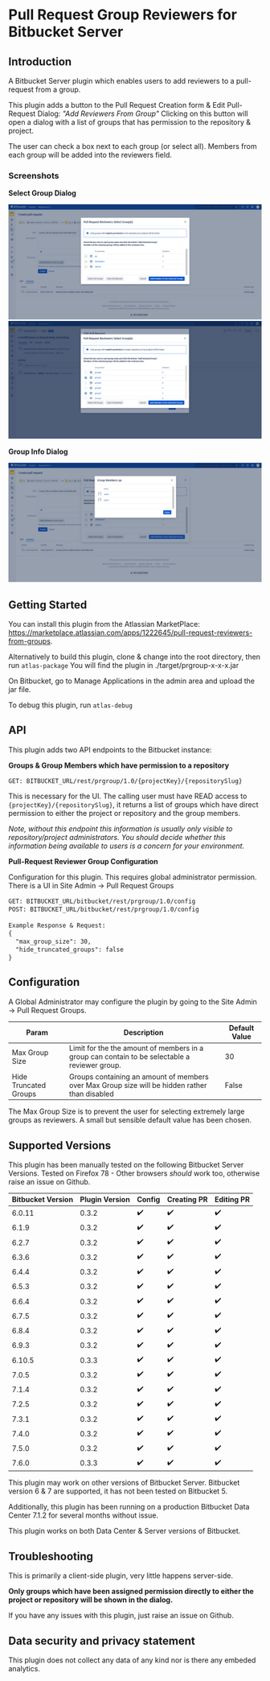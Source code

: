 # Pull Request Group Reviewers for Bitbucket Server

## Introduction

A Bitbucket Server plugin which enables users to add reviewers to a pull-request from a group.

This plugin adds a button to the Pull Request Creation form & Edit Pull-Request Dialog: *"Add Reviewers From Group"*
Clicking on this button will open a dialog with a list of groups that has permission to the repository & project.

The user can check a box next to each group (or select all). Members from each group will be added into the reviewers field.

### Screenshots

**Select Group Dialog**

![Select Group Dialog Example 1](src/main/resources/images/scrn1.png)
![Select Group Dialog Example 2](src/main/resources/images/scrn3.png)
 
**Group Info Dialog**

![Group Info Dialog](src/main/resources/images/scrn2.png)

## Getting Started

You can install this plugin from the Atlassian MarketPlace: https://marketplace.atlassian.com/apps/1222645/pull-request-reviewers-from-groups.

Alternatively to build this plugin, clone & change into the root directory, then run `atlas-package` You will find the plugin in ./target/prgroup-x-x-x.jar

On Bitbucket, go to Manage Applications in the admin area and upload the jar file.

To debug this plugin, run `atlas-debug`

## API

This plugin adds two API endpoints to the Bitbucket instance:

**Groups & Group Members which have permission to a repository**

```
GET: BITBUCKET_URL/rest/prgroup/1.0/{projectKey}/{repositorySlug}
```

This is necessary for the UI. The calling user must have READ access to `{projectKey}/{repositorySlug}`, 
it returns a list of groups which have direct permission to either the project or repository and the group
members.

*Note, without this endpoint this information is usually only visible to repository/project administrators.
You should decide whether this information being available to users is a concern for your environment.*


**Pull-Request Reviewer Group Configuration**

Configuration for this plugin. This requires global administrator permission.
There is a UI in Site Admin -> Pull Request Groups

```
GET: BITBUCKET_URL/bitbucket/rest/prgroup/1.0/config
POST: BITBUCKET_URL/bitbucket/rest/prgroup/1.0/config

Example Response & Request:
{
  "max_group_size": 30,
  "hide_truncated_groups": false
}
```

## Configuration

A Global Administrator may configure the plugin by going to the Site Admin -> Pull Request Groups.

| Param  | Description  |  Default Value 
|---|---|---|
| Max Group Size | Limit for the the amount of members in a group can contain to be selectable a reviewer group. | 30
| Hide Truncated Groups | Groups containing an amount of members over Max Group size will be hidden rather than disabled | False

The Max Group Size is to prevent the user for selecting extremely large groups as reviewers. A small but sensible default value has been chosen.


## Supported Versions

This plugin has been manually tested on the following Bitbucket Server Versions.
Tested on Firefox 78 - Other browsers _should_ work too, otherwise raise an issue on Github.

| Bitbucket Version  | Plugin Version | Config | Creating PR | Editing PR |
|---|---|---|---|---|
| 6.0.11 | 0.3.2 | :heavy_check_mark: | :heavy_check_mark: | :heavy_check_mark: |
| 6.1.9 | 0.3.2 | :heavy_check_mark: | :heavy_check_mark: | :heavy_check_mark: |
| 6.2.7 | 0.3.2 | :heavy_check_mark: | :heavy_check_mark: | :heavy_check_mark: |
| 6.3.6 | 0.3.2 | :heavy_check_mark: | :heavy_check_mark: | :heavy_check_mark: |
| 6.4.4 | 0.3.2 | :heavy_check_mark: | :heavy_check_mark: | :heavy_check_mark: |
| 6.5.3 | 0.3.2 | :heavy_check_mark: | :heavy_check_mark: | :heavy_check_mark: |
| 6.6.4 | 0.3.2 | :heavy_check_mark: | :heavy_check_mark: | :heavy_check_mark: |
| 6.7.5 | 0.3.2 | :heavy_check_mark: | :heavy_check_mark: | :heavy_check_mark: |
| 6.8.4 | 0.3.2 | :heavy_check_mark: | :heavy_check_mark: | :heavy_check_mark: |
| 6.9.3 | 0.3.2 | :heavy_check_mark: | :heavy_check_mark: | :heavy_check_mark: |  
| 6.10.5 | 0.3.3 | :heavy_check_mark: | :heavy_check_mark: | :heavy_check_mark: |
| 7.0.5 | 0.3.2 | :heavy_check_mark: | :heavy_check_mark: | :heavy_check_mark: |
| 7.1.4 | 0.3.2 | :heavy_check_mark: | :heavy_check_mark: | :heavy_check_mark: |
| 7.2.5 | 0.3.2 | :heavy_check_mark: | :heavy_check_mark: | :heavy_check_mark: |
| 7.3.1 | 0.3.2 | :heavy_check_mark: | :heavy_check_mark: | :heavy_check_mark: |
| 7.4.0 | 0.3.2 | :heavy_check_mark: | :heavy_check_mark: | :heavy_check_mark: |
| 7.5.0 | 0.3.2 | :heavy_check_mark: | :heavy_check_mark: | :heavy_check_mark: |
| 7.6.0 | 0.3.3 | :heavy_check_mark: | :heavy_check_mark: | :heavy_check_mark: |

This plugin may work on other versions of Bitbucket Server. Bitbucket version 6 & 7 are supported, it has not been tested on Bitbucket 5.

Additionally, this plugin has been running on a production Bitbucket Data Center 7.1.2 for several months without issue.

This plugin works on both Data Center & Server versions of Bitbucket.

## Troubleshooting

This is primarily a client-side plugin, very little happens server-side.

**Only groups which have been assigned permission directly to either the project or repository will be shown in the dialog.** 

If you have any issues with this plugin, just raise an issue on Github.

## Data security and privacy statement

This plugin does not collect any data of any kind nor is there any embeded analytics. 
